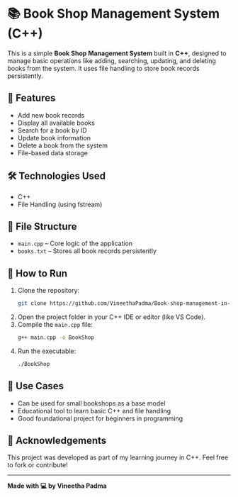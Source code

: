 # 📚 Book Shop Management System (C++)

This is a simple **Book Shop Management System** built in **C++**, designed to manage basic operations like adding, searching, updating, and deleting books from the system. It uses file handling to store book records persistently.

## 🚀 Features

- Add new book records
- Display all available books
- Search for a book by ID
- Update book information
- Delete a book from the system
- File-based data storage

## 🛠 Technologies Used

- C++
- File Handling (using fstream)

## 📁 File Structure

- `main.cpp` – Core logic of the application
- `books.txt` – Stores all book records persistently

## 🧪 How to Run

1. Clone the repository:
   ```bash
   git clone https://github.com/VineethaPadma/Book-shop-management-in-c-.git
   ```
2. Open the project folder in your C++ IDE or editor (like VS Code).
3. Compile the `main.cpp` file:
   ```bash
   g++ main.cpp -o BookShop
   ```
4. Run the executable:
   ```bash
   ./BookShop
   ```

## 📌 Use Cases

- Can be used for small bookshops as a base model
- Educational tool to learn basic C++ and file handling
- Good foundational project for beginners in programming

## 🙌 Acknowledgements

This project was developed as part of my learning journey in C++. Feel free to fork or contribute!

---

**Made with 💻 by Vineetha Padma**